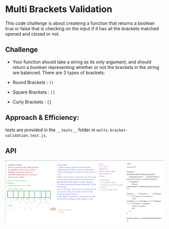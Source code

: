 # Multi Brackets Validation

This code  challenge is about createing a function that returns a boolean true or false that is checking on the input if it has all the brackets matched opened and closed or not.

## Challenge
* Your function should take a string as its only argument, and      should return a boolean representing whether or not the brackets in the string are balanced. There are 3 types of brackets:

 * Round Brackets : `()`
 * Square Brackets : `[]`
 * Curly Brackets : `{}`
## Approach & Efficiency:
tests are provided in the `__tests__` folder in `multi-bracket-validation.test.js`.


## API
![stack and queue](../../assets/multiBrackets.PNG)